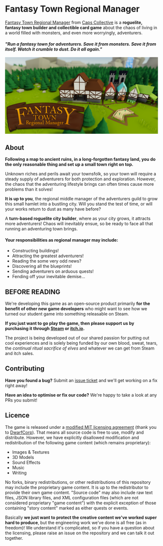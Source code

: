 # Fantasy Town Regional Manager

[Fantasy Town Regional Manager](https://store.steampowered.com/app/1524530/Fantasy_Town_Regional_Manager/) from [Caps Collective](https://capscollective.com) is a **roguelite, fantasy town builder and collectible card game** about the chaos of living in a world filled with monsters, and even more worryingly, adventurers.

#### _"Run a fantasy town for adventurers. Save it from monsters. Save it from itself. Watch it crumble to dust. Do it all again."_

![repo_banner](Designs/2D/Promotional/Github%20Banner.png)

## About

**Following a map to ancient ruins, in a long-forgotten fantasy land, you do the only reasonable thing and set up a small town right on top.**

Unknown riches and perils await your townsfolk, so your town will require a steady supply of adventurers for both protection and exploration. However, the chaos that the adventuring lifestyle brings can often times cause more problems than it solves!

**It is up to you**, the regional middle manager of the adventurers guild to grow this small hamlet into a bustling city. Will you stand the test of time, or will your works return to dust as many have before?

A **turn-based roguelite city builder**, where as your city grows, it attracts more adventurers! Chaos will inevitably ensue, so be ready to face all that running an adventuring town brings.

#### Your responsibilities as regional manager may include:
- Constructing buildings!
- Attracting the greatest adventurers!
- Reading the some very odd news?
- Discovering all the blueprints!
- Sending adventurers on arduous quests!
- Fending off your inevitable demise...

## BEFORE READING

We're developing this game as an open-source product primarily **for the benefit of other new game developers** who might want to see how we turned our student game into something releasable on Steam.

**If you just want to go play the game, then please support us by purchasing it through [Steam](https://store.steampowered.com/app/1524530/Fantasy_Town_Regional_Manager/) or [itch.io](https://caps-collective.itch.io/ftrm).**

The project is being developed out of our shared passion for putting out cool experiences and is solely being funded by our own blood, sweat, tears, the _continual ritual sacrifice of elves_ and whatever we can get from Steam and itch sales.

## Contributing

**Have you found a bug?** Submit an [issue ticket](https://github.com/CapsCollective/ozymandias/issues/new/choose) and we'll get working on a fix right away!

**Have an idea to optimise or fix our code?** We're happy to take a look at any PRs you submit!

## Licence

The game is released under a [modified MIT licensing agreement](LICENCE) (thank you to [DwarfCorp](https://github.com/Blecki/dwarfcorp)). That means all source code is free to use, modify and distribute. However, we have explicitly disallowed modification and redistribution of the following game content (which remains proprietary):

- Images & Textures
- 3D Models
- Sound Effects
- Music
- Writing

No forks, binary redistributions, or other redistributions of this repository may include the proprietary game content. It is up to the redistributor to provide their own game content. "Source code" may also include raw text files, JSON library files, and XML configuration files (which are not considered proprietary "game content") with the explicit exception of those containing "story content" marked as either quests or events.

Basically **we just want to protect the creative content we've worked super hard to produce**, but the engineering work we've done is all free (as in freedom)! We understand it's complicated, so if you have a question about the licensing, please raise an issue on the repository and we can talk it out together.
